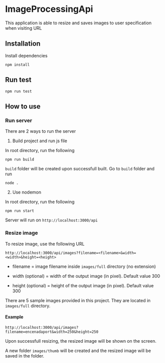# ImageProcessingApi
This application is able to resize and saves images to user specification when visiting URL

## Installation
Install dependencies

  ```
  npm install
  ```

## Run test 

  ```
  npm run test
  ```
  
## How to use
### Run server
There are 2 ways to run the server

1. Build project and run js file

In root directory, run the following
  ```
  npm run build
  ```
`build` folder will be created upon successfull built. Go to `build` folder and run
  ```
  node .
  ```

2. Use nodemon

In root directory, run the following
  ```
  npm run start
  ```
  
Server will run on `http://localhost:3000/api`

### Resize image
To resize image, use the following URL

  ```
  http://localhost:3000/api/images?filename=<filename>&width=<width>&height=<height>
  ```

* filename = image filename inside `images/full` directory (no extension)

* width (optional) = width of the output image (in pixel). Default value 300

* height (optional) = height of the output image (in pixel). Default value 300

There are 5 sample images provided in this project. They are located in `images/full` directory.

#### Example
  ```
  http://localhost:3000/api/images?filename=encenadaport&width=250&height=250
  ```

Upon successfull resizing, the resized image will be shown on the screen.

A new folder `images/thumb` will be created and the resized image will be saved in the folder.


